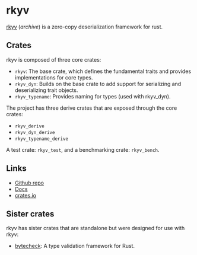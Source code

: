 # rkyv

[rkyv](http://github.com/djkoloski/rkyv) (*archive*) is a zero-copy deserialization framework for
rust.

## Crates

rkyv is composed of three core crates:

- `rkyv`: The base crate, which defines the fundamental traits and provides implementations for core
types.
- `rkyv_dyn`: Builds on the base crate to add support for serializing and deserializing trait
objects.
- `rkyv_typename`: Provides naming for types (used with rkyv_dyn).

The project has three derive crates that are exposed through the core crates:

- `rkyv_derive`
- `rkyv_dyn_derive`
- `rkyv_typename_derive`

A test crate: `rkyv_test`, and a benchmarking crate: `rkyv_bench`.

## Links

- [Github repo](https://github.com/djkoloski/rkyv)
- [Docs](https://docs.rs/rkyv)
- [crates.io](https://crates.io/crates/rkyv)

## Sister crates

rkyv has sister crates that are standalone but were designed for use with rkyv:

- [bytecheck](https://github.com/djkoloski/bytecheck): A type validation framework for Rust.